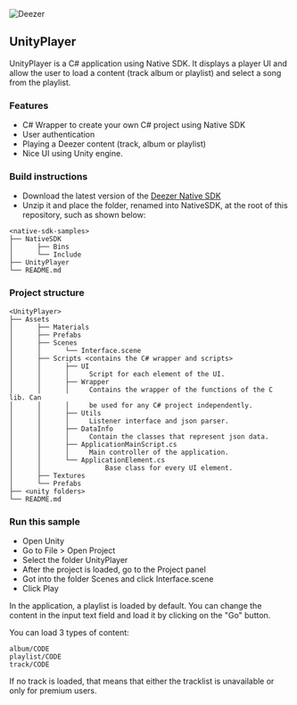 ![Deezer](http://cdn-files.deezer.com/img/press/new_logo_white.jpg "Deezer") 

## UnityPlayer

UnityPlayer is a C# application using Native SDK. It displays a player UI and allow the user to load a content (track album or playlist) and select a song from the playlist.

### Features

 - C# Wrapper to create your own C# project using Native SDK
 - User authentication
 - Playing a Deezer content (track, album or playlist)
 - Nice UI using Unity engine.

### Build instructions

* Download the latest version of the [Deezer Native SDK][1]
* Unzip it and place the folder, renamed into NativeSDK, at the root of this repository, such as shown below:
```
<native-sdk-samples>
├── NativeSDK
│      ├── Bins
│      └── Include
├── UnityPlayer
└── README.md
```

### Project structure

```
<UnityPlayer>
├── Assets
│      ├── Materials
│      ├── Prefabs
│      ├── Scenes
│      │      └── Interface.scene
│      ├── Scripts <contains the C# wrapper and scripts>
│      │      ├── UI
│      │      │	  	Script for each element of the UI.
│      │      ├── Wrapper
│      │      │	  	Contains the wrapper of the functions of the C lib. Can
│      │      │	  	be used for any C# project independently.
│      │      ├── Utils
│      │      │	  	Listener interface and json parser.
│      │      ├── DataInfo
│      │      │	  	Contain the classes that represent json data.
│      │      ├── ApplicationMainScript.cs
│      │      │	  	Main controller of the application.
│      │      └── ApplicationElement.cs
│      │      	        Base class for every UI element.
│      ├── Textures
│      └── Prefabs
├── <unity folders>
└── README.md
```


### Run this sample

- Open Unity
- Go to File > Open Project
- Select the folder UnityPlayer
- After the project is loaded, go to the Project panel
- Got into the folder Scenes and click Interface.scene
- Click Play

In the application, a playlist is loaded by default. You can change the content in the input text field and load it by clicking on the "Go" button.

You can load 3 types of content:

```
album/CODE
playlist/CODE
track/CODE
```

If no track is loaded, that means that either the tracklist is unavailable or only for premium users.

 [1]: http://developers.deezer.com/sdk/native
